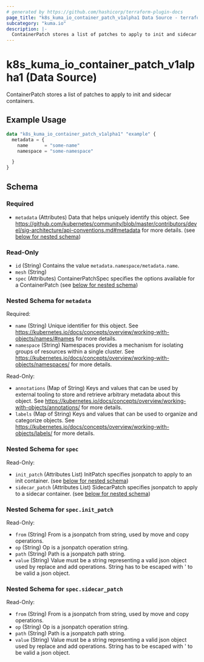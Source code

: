 ```yaml
---
# generated by https://github.com/hashicorp/terraform-plugin-docs
page_title: "k8s_kuma_io_container_patch_v1alpha1 Data Source - terraform-provider-k8s"
subcategory: "kuma.io"
description: |-
  ContainerPatch stores a list of patches to apply to init and sidecar containers.
---
```


# k8s_kuma_io_container_patch_v1alpha1 (Data Source)

ContainerPatch stores a list of patches to apply to init and sidecar containers.

## Example Usage

```terraform
data "k8s_kuma_io_container_patch_v1alpha1" "example" {
  metadata = {
    name      = "some-name"
    namespace = "some-namespace"

  }
}
```

<!-- schema generated by tfplugindocs -->
## Schema

### Required

- `metadata` (Attributes) Data that helps uniquely identify this object. See https://github.com/kubernetes/community/blob/master/contributors/devel/sig-architecture/api-conventions.md#metadata for more details. (see [below for nested schema](#nestedatt--metadata))

### Read-Only

- `id` (String) Contains the value `metadata.namespace/metadata.name`.
- `mesh` (String)
- `spec` (Attributes) ContainerPatchSpec specifies the options available for a ContainerPatch (see [below for nested schema](#nestedatt--spec))

<a id="nestedatt--metadata"></a>
### Nested Schema for `metadata`

Required:

- `name` (String) Unique identifier for this object. See https://kubernetes.io/docs/concepts/overview/working-with-objects/names/#names for more details.
- `namespace` (String) Namespaces provides a mechanism for isolating groups of resources within a single cluster. See https://kubernetes.io/docs/concepts/overview/working-with-objects/namespaces/ for more details.

Read-Only:

- `annotations` (Map of String) Keys and values that can be used by external tooling to store and retrieve arbitrary metadata about this object. See https://kubernetes.io/docs/concepts/overview/working-with-objects/annotations/ for more details.
- `labels` (Map of String) Keys and values that can be used to organize and categorize objects. See https://kubernetes.io/docs/concepts/overview/working-with-objects/labels/ for more details.


<a id="nestedatt--spec"></a>
### Nested Schema for `spec`

Read-Only:

- `init_patch` (Attributes List) InitPatch specifies jsonpatch to apply to an init container. (see [below for nested schema](#nestedatt--spec--init_patch))
- `sidecar_patch` (Attributes List) SidecarPatch specifies jsonpatch to apply to a sidecar container. (see [below for nested schema](#nestedatt--spec--sidecar_patch))

<a id="nestedatt--spec--init_patch"></a>
### Nested Schema for `spec.init_patch`

Read-Only:

- `from` (String) From is a jsonpatch from string, used by move and copy operations.
- `op` (String) Op is a jsonpatch operation string.
- `path` (String) Path is a jsonpatch path string.
- `value` (String) Value must be a string representing a valid json object used by replace and add operations. String has to be escaped with ' to be valid a json object.


<a id="nestedatt--spec--sidecar_patch"></a>
### Nested Schema for `spec.sidecar_patch`

Read-Only:

- `from` (String) From is a jsonpatch from string, used by move and copy operations.
- `op` (String) Op is a jsonpatch operation string.
- `path` (String) Path is a jsonpatch path string.
- `value` (String) Value must be a string representing a valid json object used by replace and add operations. String has to be escaped with ' to be valid a json object.
